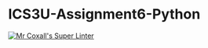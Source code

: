 # ICS3U-Assignment6-Python

[![Mr Coxall's Super Linter](https://github.com/CristianoSellitto/ICS3U-Assignment6-Python/workflows/Mr%20Coxall's%20Super%20Linter/badge.svg)](https://github.com/CristianoSellitto/ICS3U-Assignment6-Python/actions/)
